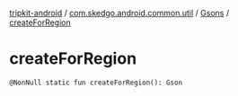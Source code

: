[tripkit-android](../../index.md) / [com.skedgo.android.common.util](../index.md) / [Gsons](index.md) / [createForRegion](./create-for-region.md)

# createForRegion

`@NonNull static fun createForRegion(): Gson`